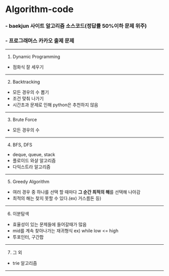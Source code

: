 Algorithm-code
======================================================
### - baekjun 사이트 알고리즘 소스코드(정답률 50%이하 문제 위주)
### - 프로그래머스 카카오 출제 문제
-----------------------------------------------------
1. Dynamic Programming
- 점화식 잘 세우기
--------------------
2. Backtracking
- 모든 경우의 수 뽑기
- 조건 맞춰 나가기
- 시간초과 문제로 인해 python은 추천하지 않음
--------------------
3. Brute Force
- 모든 경우의 수
--------------------
4. BFS, DFS
- deque, queue, stack
- 플로이드 와샬 알고리즘
- 다익스트라 알고리즘
--------------------
5. Greedy Algorithm
- 여러 경우 중 하나를 선택 할 때마다 **그 순간 최적의 해**를 선택해 나아감
- 최적의 해는 찾지 못할 수 있다.(ex) 거스름돈 등)
--------------------
6. 이분탐색
- 효율성이 있는 문제들에 들어갈때가 많음
- mid를 계속 찾아나가는 재귀형식 ex) while low <= high
- 투포인터, 구간합
--------------------
7. 그 외
- trie 알고리즘
--------------------
